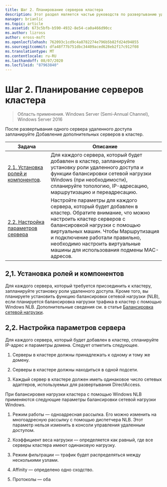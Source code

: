 ```yaml
---
title: Шаг 2. Планирование серверов кластера
description: Этот раздел является частью руководств по развертыванию удаленного доступа в кластере в Windows Server 2016.
manager: brianlic
ms.topic: article
ms.assetid: 673c5bfb-b590-4932-8e54-ca0a466d90cc
ms.author: lizross
author: eross-msft
ms.openlocfilehash: 762093c1cd9c4a8782274e796b5b82fd24d94855
ms.sourcegitcommit: dfa48f77b751dbc34409aced628eb2f17c912f08
ms.translationtype: MT
ms.contentlocale: ru-RU
ms.lasthandoff: 08/07/2020
ms.locfileid: "87963840"
---
```

# <a name="step-2-plan-cluster-servers"></a>Шаг 2. Планирование серверов кластера

>Область применения. Windows Server (Semi-Annual Channel), Windows Server 2016

После развертывания одного сервера удаленного доступа запланируйте Добавление дополнительных серверов в кластер.

|Задача|Описание|
|----|--------|
|[2,1. Установка ролей и компонентов](#BKMK_Install).|Для каждого сервера, который будет добавлен в кластер, запланируйте установку роли удаленного доступа и функции балансировки сетевой нагрузки Windows (при необходимости), спланируйте топологию, IP-адресацию, маршрутизацию и переадресацию.|
|[2,2. Настройка параметров сервера](#BKMK_Config)|Настройте параметры для каждого сервера, который будет добавлен в кластер. Обратите внимание, что можно настроить кластер серверов с балансировкой нагрузки с помощью виртуальных машин. Чтобы Маршрутизация и подключение работали правильно, необходимо настроить виртуальные машины для использования подмены MAC-адресов.|

## <a name="21-installing-roles-and-features"></a><a name="BKMK_Install"></a>2,1. Установка ролей и компонентов
Для каждого сервера, который требуется присоединить к кластеру, запланируйте установку роли удаленного доступа. Кроме того, вы планируете установить функцию балансировки сетевой нагрузки (NLB), если планируется балансировка нагрузки трафика в кластер с помощью Windows NLB. Дополнительные сведения см. в статье [Балансировка сетевой нагрузки](../../../../../networking/technologies/network-load-balancing.md).

## <a name="22-configure-server-settings"></a><a name="BKMK_Config"></a>2,2. Настройка параметров сервера
Для каждого сервера, который будет добавлен в кластер, спланируйте IP-адрес и параметры домена. Следует отметить следующее.

1.  Серверы в кластере должны принадлежать к одному и тому же домену.

2.  Серверы в кластере должны находиться в одной подсети.

3.  Каждый сервер в кластере должен иметь одинаковое число сетевых адаптеров, используемых для развертывания DirectAccess.

При балансировке нагрузки кластера с помощью Windows NLB применяются следующие параметры балансировки сетевой нагрузки Windows.

1.  Режим работы — одноадресная рассылка. Его можно изменить на многоадресную рассылку с помощью диспетчера NLB. Этот параметр нельзя изменить в консоли управления удаленным доступом.

2.  Коэффициент веса нагрузки — определяется как равный, где все серверы кластера имеют одинаковую нагрузку.

3.  Режим фильтрации — трафик будет распределяться между несколькими узлами.

4.  Affinity — определено одно сходство.

5.  Протоколы — оба
